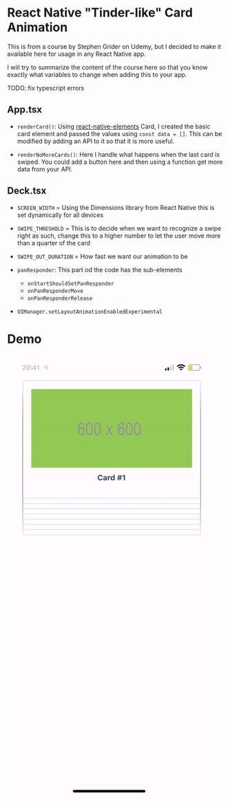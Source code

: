 # React Native "Tinder-like" Card Animation

This is from a course by Stephen Grider on Udemy, but I decided to make it available here for usage in any React Native app.

I will try to summarize the content of the course here so that you know exactly what variables to change when adding this to your app.

TODO: fix typescript errors

## App.tsx

- `renderCard()`: Using [react-native-elements]() Card, I created the basic card element and passed the values using `const data = []`. This can be modified by adding an API to it so that it is more useful.

- `renderNoMoreCards()`: Here I handle what happens when the last card is swiped. You could add a button here and then using a function get more data from your API.

## Deck.tsx

- `SCREEN_WIDTH` = Using the Dimensions library from React Native this is set dynamically for all devices
- `SWIPE_THRESHOLD` = This is to decide when we want to recognize a swipe right as such, change this to a higher number to let the user move more than a quarter of the card
- `SWIPE_OUT_DURATION` = How fast we want our animation to be


- `panResponder`: This part od the code has the sub-elements
  - `onStartShouldSetPanResponder`
  - `onPanResponderMove`
  - `onPanResponderRelease`


- `UIManager.setLayoutAnimationEnabledExperimental`


# Demo
![Demo](https://github.com/ameetmadan/rn-card-animation/blob/master/demo.gif)